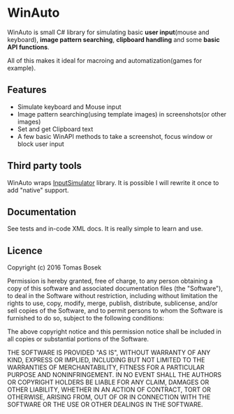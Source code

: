 # WinAuto
WinAuto is small C# library for simulating basic **user input**(mouse and keyboard), **image pattern searching**, **clipboard handling** and some **basic API functions**. 
  
All of this makes it ideal for macroing and automatization(games for example).

## Features
- Simulate keyboard and Mouse input
- Image pattern searching(using template images) in screenshots(or other images)
- Set and get Clipboard text
- A few basic WinAPI methods to take a screenshot, focus window or block user input

## Third party tools
WinAuto wraps [InputSimulator](https://github.com/michaelnoonan/inputsimulator) library. It is possible I will rewrite it once to add "native" support.

## Documentation
See tests and in-code XML docs. It is really simple to learn and use.

## Licence
Copyright (c) 2016 Tomas Bosek

Permission is hereby granted, free of charge, to any person
obtaining a copy of this software and associated documentation
files (the "Software"), to deal in the Software without
restriction, including without limitation the rights to use,
copy, modify, merge, publish, distribute, sublicense, and/or sell
copies of the Software, and to permit persons to whom the
Software is furnished to do so, subject to the following
conditions:

The above copyright notice and this permission notice shall be
included in all copies or substantial portions of the Software.

THE SOFTWARE IS PROVIDED "AS IS", WITHOUT WARRANTY OF ANY KIND,
EXPRESS OR IMPLIED, INCLUDING BUT NOT LIMITED TO THE WARRANTIES
OF MERCHANTABILITY, FITNESS FOR A PARTICULAR PURPOSE AND
NONINFRINGEMENT. IN NO EVENT SHALL THE AUTHORS OR COPYRIGHT
HOLDERS BE LIABLE FOR ANY CLAIM, DAMAGES OR OTHER LIABILITY,
WHETHER IN AN ACTION OF CONTRACT, TORT OR OTHERWISE, ARISING
FROM, OUT OF OR IN CONNECTION WITH THE SOFTWARE OR THE USE OR
OTHER DEALINGS IN THE SOFTWARE.